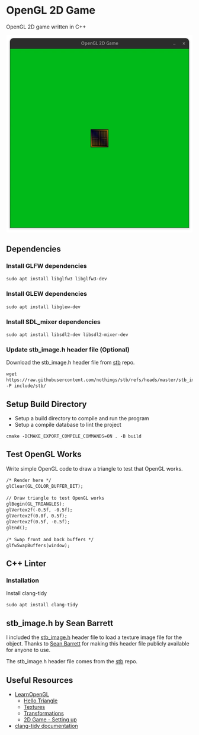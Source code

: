 # OpenGL 2D Game
OpenGL 2D game written in C++

![](./screenshots/opengl_2d_game.webp)

## Dependencies

### Install GLFW dependencies
```
sudo apt install libglfw3 libglfw3-dev 
```

### Install GLEW dependencies
```
sudo apt install libglew-dev
```

### Install SDL_mixer dependencies
```
sudo apt install libsdl2-dev libsdl2-mixer-dev
```

### Update stb_image.h header file (Optional)
Download the stb_image.h header file from [stb](https://github.com/nothings/stb) repo.
```
wget https://raw.githubusercontent.com/nothings/stb/refs/heads/master/stb_image.h -P include/stb/
```

## Setup Build Directory
* Setup a build directory to compile and run the program
* Setup a compile database to lint the project

```
cmake -DCMAKE_EXPORT_COMPILE_COMMANDS=ON . -B build
```

## Test OpenGL Works
Write simple OpenGL code to draw a triangle to test that OpenGL works.
```
/* Render here */
glClear(GL_COLOR_BUFFER_BIT);

// Draw triangle to test OpenGL works
glBegin(GL_TRIANGLES);
glVertex2f(-0.5f, -0.5f);
glVertex2f(0.0f, 0.5f);
glVertex2f(0.5f, -0.5f);
glEnd();

/* Swap front and back buffers */
glfwSwapBuffers(window);
```

## C++ Linter
### Installation
Install clang-tidy
```
sudo apt install clang-tidy
```

## stb_image.h by Sean Barrett
I included the [stb_image.h](https://github.com/nothings/stb/blob/master/stb_image.h) header file to load a texture image file for the object.
Thanks to [Sean Barrett](https://github.com/nothings) for making this header file publicly available for anyone to use.

The stb_image.h header file comes from the [stb](https://github.com/nothings/stb/tree/master) repo.

## Useful Resources
- [LearnOpenGL](https://learnopengl.com/)
  - [Hello Triangle](https://learnopengl.com/Getting-started/Hello-Triangle)
  - [Textures](https://learnopengl.com/Getting-started/Textures)
  - [Transformations](https://learnopengl.com/Getting-started/Transformations)
  - [2D Game - Setting up](https://learnopengl.com/In-Practice/2D-Game/Setting-up)
- [clang-tidy documentation](https://clang.llvm.org/extra/clang-tidy/)

